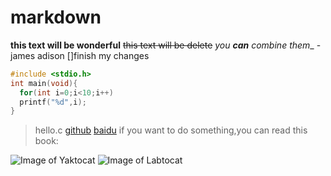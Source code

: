 # markdown
__this text will be wonderful__
~~this text will be delete~~
_you **can** combine them__
-james adison
[]finish my changes

```c
#include <stdio.h>
int main(void){
  for(int i=0;i<10;i++)
  printf("%d",i);
}
```

>hello.c
[github](http://www.github.com)
[baidu](http://www.baidu.com)
if you want to do something,you can read this book:
  
![Image of Yaktocat](https://octodex.github.com/images/yaktocat.png)
![Image of Labtocat](https://octodex.github.com/images/Labtocat.png)
